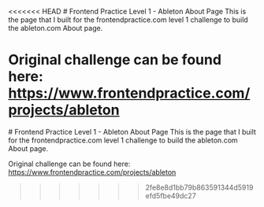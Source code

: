 <<<<<<< HEAD
﻿# Frontend Practice Level 1 - Ableton About Page
 This is the page that I built for the frontendpractice.com level 1 challenge
 to build the ableton.com About page.

 Original challenge can be found here:
 https://www.frontendpractice.com/projects/ableton
=======
﻿# Frontend Practice Level 1 - Ableton About Page
 This is the page that I built for the frontendpractice.com level 1 challenge
 to build the ableton.com About page.

 Original challenge can be found here:
 https://www.frontendpractice.com/projects/ableton
>>>>>>> 2fe8e8d1bb79b863591344d5919efd5fbe49dc27
